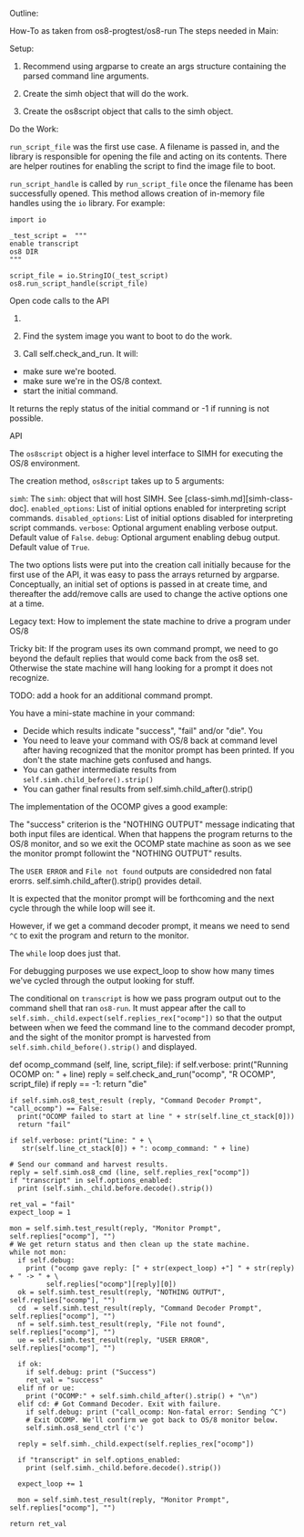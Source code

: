 Outline:

How-To as taken from os8-progtest/os8-run
The steps needed in Main:

Setup:

1. Recommend using argparse to create an args structure containing
the parsed command line arguments.

2. Create the simh object that will do the work.

3. Create the os8script object that calls to the simh object.

Do the Work:

`run_script_file` was the first use case.  A filename is passed in,
and the library is responsible for opening the file and acting on its
contents.  There are helper routines for enabling the script to
find the image file to boot.

`run_script_handle` is called by `run_script_file` once the
filename has been successfully opened.  This method allows creation
of in-memory file handles using the `io` library. For example:

    import io

    _test_script =  """
    enable transcript
    os8 DIR
    """

    script_file = io.StringIO(_test_script)
    os8.run_script_handle(script_file)

Open code calls to the API

1. 

4. Find the system image you want to boot to do the work.


3. Call self.check_and_run.  It will:

 * make sure we're booted.
 * make sure we're in the OS/8 context.
 * start the initial command.

It returns the reply status of the initial command or
-1 if running is not possible.



API

The `os8script` object is a higher level interface to
SIMH for executing the OS/8 environment.

The creation method, `os8script` takes up to 5 arguments:

`simh`: The `simh`: object that will host SIMH.  See [class-simh.md][simh-class-doc].
`enabled_options`: List of initial options enabled for interpreting script commands.
`disabled_options`: List of initial options disabled for interpreting script commands.
`verbose`: Optional argument enabling verbose output. Default value of `False`.
`debug`: Optional argument enabling debug output. Default value of `True`.

The two options lists were put into the creation call initially because
for the first use of the API, it was easy to pass the arrays returned by
argparse.  Conceptually, an initial set of options is passed in at create
time, and thereafter the add/remove calls are used to change the active options
one at a time.



Legacy text:
How to implement the state machine to drive a program under OS/8

Tricky bit:  If the program uses its own command prompt, we need to
go beyond the default replies that would come back from the
os8 set. Otherwise the state machine will hang looking for a prompt
it does not recognize.

TODO: add a hook for an additional command prompt.

You have a mini-state machine in your command:

 * Decide which results indicate "success", "fail" and/or "die".  You
 * You need to leave your command with OS/8 back at command level after
   having recognized that the monitor prompt has been printed.  If you don't
   the state machine gets confused and hangs.
 * You can gather intermediate results from `self.simh.child_before().strip()`
 * You can gather final results from self.simh.child_after().strip()

The implementation of the OCOMP gives a good example:

The "success" criterion is the "NOTHING OUTPUT" message indicating that
both input files are identical.  When that happens the program returns to
the OS/8 monitor, and so we exit the OCOMP state machine as soon as we
see the monitor prompt followint the "NOTHING OUTPUT" results.

The `USER ERROR` and `File not found` outputs are considedred non
fatal erorrs.  self.simh.child_after().strip() provides detail.

It is expected that the monitor prompt will be forthcoming and
the next cycle through the while loop will see it.

However, if we get a command decoder prompt, it means we need to send
`^C` to exit the program and return to the monitor.

The `while` loop does just that.

For debugging purposes we use expect_loop to show how many times we've
cycled through the output looking for stuff.

The conditional on `transcript` is how we pass program output out to
the command shell that ran `os8-run`.  It must appear after the call
to `self.simh._child.expect(self.replies_rex["ocomp"])` so that the
output between when we feed the command line to the command decoder
prompt, and the sight of the monitor prompt is harvested from
`self.simh.child_before().strip()` and displayed.

  def ocomp_command (self, line, script_file):
    if self.verbose: print("Running OCOMP on: " + line)
    reply = self.check_and_run("ocomp", "R OCOMP", script_file)
    if reply == -1: return "die"

    if self.simh.os8_test_result (reply, "Command Decoder Prompt", "call_ocomp") == False:
      print("OCOMP failed to start at line " + str(self.line_ct_stack[0]))
      return "fail"

    if self.verbose: print("Line: " + \
       str(self.line_ct_stack[0]) + ": ocomp_command: " + line)

    # Send our command and harvest results.
    reply = self.simh.os8_cmd (line, self.replies_rex["ocomp"])
    if "transcript" in self.options_enabled:
      print (self.simh._child.before.decode().strip())

    ret_val = "fail"
    expect_loop = 1

    mon = self.simh.test_result(reply, "Monitor Prompt", self.replies["ocomp"], "")
    # We get return status and then clean up the state machine.
    while not mon:
      if self.debug:
        print ("ocomp gave reply: [" + str(expect_loop) +"] " + str(reply) + " -> " + \
             self.replies["ocomp"][reply][0])
      ok = self.simh.test_result(reply, "NOTHING OUTPUT", self.replies["ocomp"], "")
      cd  = self.simh.test_result(reply, "Command Decoder Prompt", self.replies["ocomp"], "")
      nf = self.simh.test_result(reply, "File not found", self.replies["ocomp"], "")
      ue = self.simh.test_result(reply, "USER ERROR", self.replies["ocomp"], "")

      if ok:
        if self.debug: print ("Success")
        ret_val = "success"
      elif nf or ue:
        print ("OCOMP:" + self.simh.child_after().strip() + "\n")
      elif cd: # Got Command Decoder. Exit with failure.
        if self.debug: print ("call_ocomp: Non-fatal error: Sending ^C")
        # Exit OCOMP. We'll confirm we got back to OS/8 monitor below.
        self.simh.os8_send_ctrl ('c')      

      reply = self.simh._child.expect(self.replies_rex["ocomp"])

      if "transcript" in self.options_enabled:
        print (self.simh._child.before.decode().strip())

      expect_loop += 1

      mon = self.simh.test_result(reply, "Monitor Prompt", self.replies["ocomp"], "")

    return ret_val
